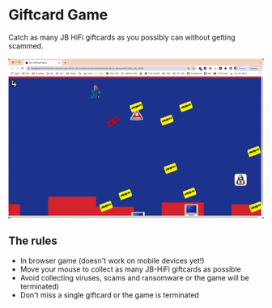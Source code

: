 # Giftcard Game</br>
Catch as many JB HiFi giftcards as you possibly can without getting scammed.</br></br>
<img src="sprites/game-demo.gif"></br>

## The rules
- In browser game (doesn't work on mobile devices yet!)
- Move your mouse to collect as many JB-HiFi giftcards as possible
- Avoid collecting viruses, scams and ransomware or the game will be terminated)
- Don't miss a single giftcard or the game is terminated
